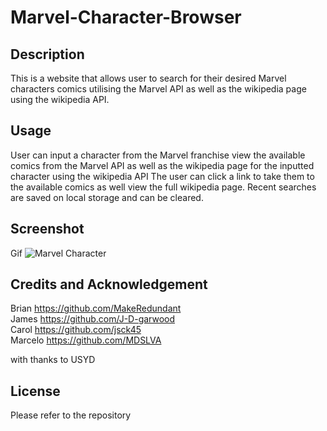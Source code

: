 # Marvel-Character-Browser
## Description
This is a website that allows user to search for their desired Marvel characters comics utilising the Marvel API as well as the wikipedia page using the wikipedia API.

## Usage
User can input a character from the Marvel franchise view the available comics from the Marvel API as well as the wikipedia page for the inputted character using the wikipedia API 
The user can click a link to take them to the available comics as well view the full wikipedia page. Recent searches are saved on local storage and can be cleared. 
## Screenshot
Gif
![Marvel Character](./assets/images/Marvel%20Characters.gif)

## Credits and Acknowledgement  
Brian https://github.com/MakeRedundant  
James https://github.com/J-D-garwood  
Carol https://github.com/jsck45  
Marcelo https://github.com/MDSLVA  

with thanks to USYD

## License
Please refer to the repository 

